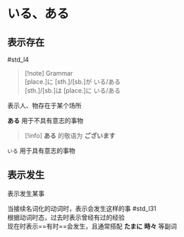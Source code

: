 # いる、ある

## 表示存在

 #std_l4  

> [!note] Grammar  
> [place.]に [sth.]/[sb.]が いる/ある  
> [sth.]/[sb.]は [place.]に いる/ある  

表示人、物存在于某个场所  

**ある** 用于不具有意志的事物  
>[!info] **ある** 的敬语为 **ございます**  

`いる` 用于具有意志的事物  

## 表示发生

表示发生某事  

当接续名词化的动词时，表示会发生这样的事 #std_l31  
根据动词时态，过去时表示曾经有过的经验  
现在时表示==有时==会发生，且通常搭配 **たまに** **時々** 等副词  
